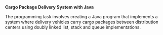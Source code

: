 **Cargo Package Delivery System with Java**

The programming task involves creating a Java program that implements a system where delivery vehicles carry cargo packages between distribution centers using doubly linked list, stack and queue implementations.
